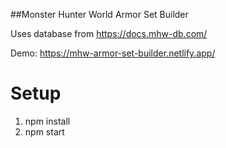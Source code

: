 ##Monster Hunter World Armor Set Builder

Uses database from https://docs.mhw-db.com/

Demo: https://mhw-armor-set-builder.netlify.app/

# Setup

1. npm install
2. npm start

